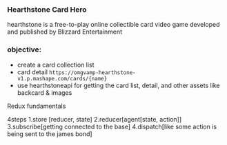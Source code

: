 ### Hearthstone Card Hero

hearthstone is a free-to-play online collectible card video game developed and published by Blizzard Entertainment

### objective:
* create a card collection list
* card detail ``` https://omgvamp-hearthstone-v1.p.mashape.com/cards/{name} ```
* use hearthstoneapi for getting the card list, detail, and other assets like backcard & images

<!-- ### assets:
* kindly check mobile.psd, desktop.psd & fonts folder

### api & documentation:
* http://hearthstoneapi.com/

### requirement:
* use reactjs, react-router & redux
* use reactive programming
* responsive
* cross browser

### output:
* deploy project (now.sh is fine)
* complete source code (zipped) -->


Redux fundamentals

4steps
1.store [reducer, state]
2.reducer[agent[state, action]]
3.subscribe[getting connected to the base]
4.dispatch[like some action is being sent to the james bond]
